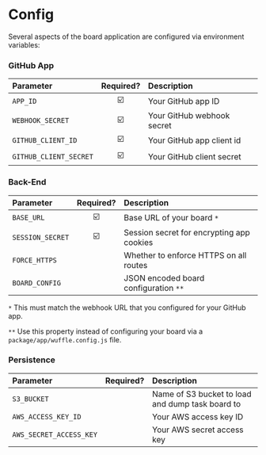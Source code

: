 # Config

Several aspects of the board application are configured via environment variables:


### GitHub App

| Parameter | Required? | Description |
| :--- | :---: |:--- |
| `APP_ID` | :ballot_box_with_check: | Your GitHub app ID |
| `WEBHOOK_SECRET` | :ballot_box_with_check: | Your GitHub webhook secret |
| `GITHUB_CLIENT_ID` | :ballot_box_with_check: | Your GitHub app client id |
| `GITHUB_CLIENT_SECRET` | :ballot_box_with_check: | Your GitHub client secret |


### Back-End

| Parameter | Required? | Description |
| :--- | :---: |:--- |
| `BASE_URL` | :ballot_box_with_check: | Base URL of your board `*` |
| `SESSION_SECRET` | :ballot_box_with_check: | Session secret for encrypting app cookies |
| `FORCE_HTTPS` | | Whether to enforce HTTPS on all routes |
| `BOARD_CONFIG` | | JSON encoded board configuration `**` |

`*` This must match the webhook URL that you configured for your GitHub app.

`**` Use this property instead of configuring your board via a `package/app/wuffle.config.js` file.


### Persistence

| Parameter | Required? | Description |
| :--- | :---: |:--- |
| `S3_BUCKET` |  | Name of S3 bucket to load and dump task board to |
| `AWS_ACCESS_KEY_ID` |  | Your AWS access key ID |
| `AWS_SECRET_ACCESS_KEY` |  | Your AWS secret access key |
